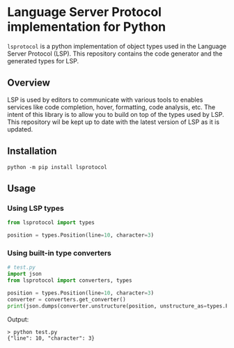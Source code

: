 # Language Server Protocol implementation for Python

`lsprotocol` is a python implementation of object types used in the Language Server Protocol (LSP). This repository contains the code generator and the generated types for LSP.

## Overview

LSP is used by editors to communicate with various tools to enables services like code completion, hover, formatting, code analysis, etc. The intent of this library is to allow you to build on top of the types used by LSP. This repository wil be kept up to date with the latest version of LSP as it is updated.

## Installation

`python -m pip install lsprotocol`

## Usage

### Using LSP types

```python
from lsprotocol import types

position = types.Position(line=10, character=3)
```

### Using built-in type converters

```python
# test.py
import json
from lsprotocol import converters, types

position = types.Position(line=10, character=3)
converter = converters.get_converter()
print(json.dumps(converter.unstructure(position, unstructure_as=types.Position)))
```

Output:

```console
> python test.py
{"line": 10, "character": 3}
```
